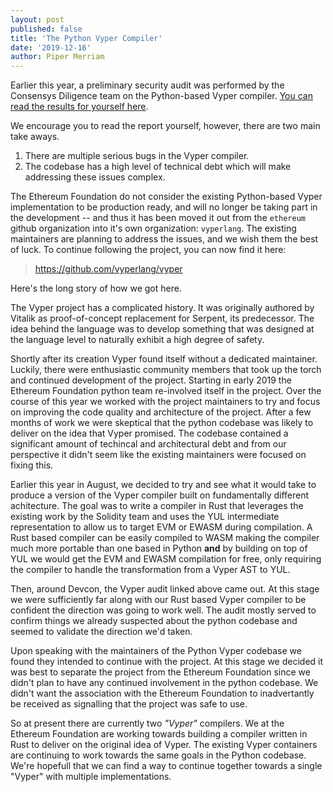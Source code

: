 ```yaml
---
layout: post
published: false
title: 'The Python Vyper Compiler'
date: '2019-12-16'
author: Piper Merriam
---
```


Earlier this year, a preliminary security audit was performed by the Consensys Diligence
team on the Python-based Vyper compiler.  [You can read the results for yourself here](https://diligence.consensys.net/audits/2019/10/vyper/).

We encourage you to read the report yourself, however, there are two main take
aways.

1. There are multiple serious bugs in the Vyper compiler.
2. The codebase has a high level of technical debt which will make addressing these issues complex.

The Ethereum Foundation do not consider the existing Python-based Vyper
implementation to be production ready, and will no longer be taking part in the
development -- and thus it has been moved it out from the `ethereum` github
organization into it's own organization: `vyperlang`. The existing maintainers
are planning to address the issues, and we wish them the best of luck. To
continue following the project, you can now find it here:

> https://github.com/vyperlang/vyper

Here's the long story of how we got here.

The Vyper project has a complicated history.  It was originally authored by
Vitalik as proof-of-concept replacement for Serpent, its predecessor.  The idea
behind the language was to develop something that was designed at the language
level to naturally exhibit a high degree of safety.

Shortly after its creation Vyper found itself without a dedicated maintainer.
Luckily, there were enthusiastic community members that took up the torch and
continued development of the project.  Starting in early 2019 the Ethereum
Foundation python team re-involved itself in the project.  Over the course of
this year we worked with the project maintainers to try and focus on improving
the code quality and architecture of the project.  After a few months of work
we were skeptical that the python codebase was likely to deliver on the idea
that Vyper promised.  The codebase contained a significant amount of techincal
and architectural debt and from our perspective it didn't seem like the
existing maintainers were focused on fixing this.

Earlier this year in August, we decided to try and see what it would take to
produce a version of the Vyper compiler built on fundamentally different
achitecture.  The goal was to write a compiler in Rust that leverages the
existing work by the Solidity team and uses the YUL intermediate representation
to allow us to target EVM or EWASM during compilation.  A Rust based compiler
can be easily compiled to WASM making the compiler much more portable than one
based in Python **and** by building on top of YUL we would get the EVM and
EWASM compilation for free, only requiring the compiler to handle the
transformation from a Vyper AST to YUL.

Then, around Devcon, the Vyper audit linked above came out.  At this stage we
were sufficiently far along with our Rust based Vyper compiler to be confident the
direction was going to work well.  The audit mostly served to confirm things we
already suspected about the python codebase and seemed to validate the
direction we'd taken.

Upon speaking with the maintainers of the Python Vyper codebase we found they
intended to continue with the project.  At this stage we decided it was best to
separate the project from the Ethereum Foundation since we didn't plan to have
any continued involvement in the python codebase.  We didn't want the
association with the Ethereum Foundation to inadvertantly be received as
signalling that the project was safe to use.

So at present there are currently two *"Vyper"* compilers.  We at the Ethereum
Foundation are working towards building a compiler written in Rust to deliver
on the original idea of Vyper.  The existing Vyper containers are continuing to
work towards the same goals in the Python codebase.  We're hopefull that we can
find a way to continue together towards a single "Vyper" with multiple
implementations.
